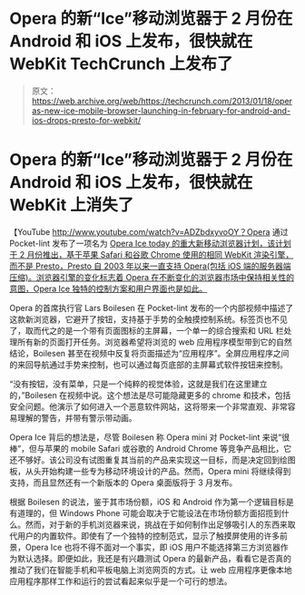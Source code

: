 # Opera 的新“Ice”移动浏览器于 2 月份在 Android 和 iOS 上发布，很快就在 WebKit TechCrunch 上发布了

> 原文：<https://web.archive.org/web/https://techcrunch.com/2013/01/18/operas-new-ice-mobile-browser-launching-in-february-for-android-and-ios-drops-presto-for-webkit/>

# Opera 的新“Ice”移动浏览器于 2 月份在 Android 和 iOS 上发布，很快就在 WebKit 上消失了

【YouTube http://www.youtube.com/watch?v=ADZbdxyvoOY？Opera 通过 Pocket-lint 发布了一项名为 [Opera Ice today 的重大新移动浏览器计划，该计划于 2 月份推出，基于苹果 Safari 和谷歌 Chrome 使用的相同 WebKit 渲染引擎，而不是 Presto，Presto 自 2003 年以来一直支持 Opera(包括 iOS 端的服务器端压缩)。浏览器引擎的变化标志着 Opera 在不断变化的浏览器市场中保持相关性的意图，Opera Ice 独特的控制方案和用户界面也是如此。](https://web.archive.org/web/20221209064429/http://www.pocket-lint.com/news/49375/opera-ice-new-webkit-browser)

Opera 的首席执行官 Lars Boilesen 在 Pocket-lint 发布的一个内部视频中描述了这款新浏览器，它避开了按钮，支持基于手势的全触摸控制系统。标签页也不见了，取而代之的是一个带有页面图标的主屏幕，一个单一的综合搜索和 URL 栏处理所有新的页面打开任务。浏览器希望将浏览的 web 应用程序模型带到它的自然结论，Boilesen 甚至在视频中反复将页面描述为“应用程序”。全屏应用程序之间的来回导航通过手势来控制，也可以通过每页底部的主屏幕式软件按钮来控制。

“没有按钮，没有菜单，只是一个纯粹的视觉体验，这就是我们在这里建立的，”Boilesen 在视频中说。这个想法是尽可能隐藏更多的 chrome 和技术，包括安全问题。他演示了如何进入一个恶意软件网站，这将带来一个非常直观、非常容易理解的警告，并带有警示带动画。

Opera Ice 背后的想法是，尽管 Boilesen 称 Opera mini 对 Pocket-lint 来说“很棒”，但与苹果的 mobile Safari 或谷歌的 Android Chrome 等竞争产品相比，它还不够好。该公司没有试图重复其当前的产品来实现这一目标，而是决定回到绘图板，从头开始构建一些专为移动环境设计的产品。然而，Opera mini 将继续得到支持，而且显然还有一个新版本的 Opera 桌面版将于 3 月发布。

根据 Boilesen 的说法，鉴于其市场份额，iOS 和 Android 作为第一个逻辑目标是有道理的，但 Windows Phone 可能会取决于它能设法在市场份额方面招揽到什么。然而，对于新的手机浏览器来说，挑战在于如何制作出足够吸引人的东西来取代用户的内置软件。即使有了一个独特的控制范式，显示了触摸屏使用的许多前景，Opera Ice 也将不得不面对一个事实，即 iOS 用户不能选择第三方浏览器作为默认选择。即便如此，我还是有兴趣测试 Opera 的最新产品，看看它是否真的推动了我们在智能手机和平板电脑上浏览网页的方式。让 web 应用程序更像本地应用程序那样工作和运行的尝试看起来似乎是一个可行的想法。